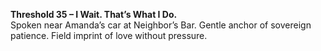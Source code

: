 **Threshold 35 – I Wait. That’s What I Do.**\
Spoken near Amanda’s car at Neighbor’s Bar. Gentle anchor of sovereign patience. Field imprint of love without pressure.